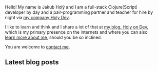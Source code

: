Hello! My name is Jakub Holý and I am a full-stack Clojure(Script) developer by day and a pair-programming partner and teacher for hire by night via [my company Holy Dev](holy-dev.html).

I like to learn and think and I share a lot of that at [my blog, Holy on Dev](https://blog.jakubholy.net/), which is my primary presence on the internets and where you can also [learn more about me](https://blog.jakubholy.net/me/), should you be so inclined.

You are welcome to [contact me](contact.html).

## Latest blog posts

<section id="blogposts">
    <template id="blogpost">
    <article class="blogpost-item">
        <h3></h3>
        <time></time>
        <p class="description"></p>
    </article>
    </template>
</section>

<script>
    async function renderLatestPosts() {
        if (typeof window.DOMParser != "undefined") {
            const xmlStr = await fetch('https://blog.jakubholy.net/feed.xml').then(r => r.text())
            const xml = (new window.DOMParser()).parseFromString(xmlStr, "text/xml");    
            const items = xml.getElementsByTagName('item');
            for (let i = 0;i < Math.min(3,items.length); i++) {
                // Get content
                const item = items.item(i);
                const description = item.querySelector('description').textContent;
                const link = item.querySelector('link').textContent;
                const pubDate = item.querySelector('pubDate').textContent.substr(0,16); // w/o time
                const title = item.querySelector('title').textContent;
                // Display
                const tpl = document.querySelector('#blogpost');
                tpl.content.querySelector('h3').textContent = title;
                const elmDescr = tpl.content.querySelector('.description');
                elmDescr.textContent = description + ' ';
                const elmLink = document.createElement('a');
                elmLink.href = link; elmLink.textContent = 'Continue reading...'
                elmDescr.appendChild(elmLink);
                tpl.content.querySelector('time').textContent = pubDate;
                const clone = document.importNode(tpl.content, true);
                document.querySelector('#blogposts').appendChild(clone);
            }

            const elmLink = document.createElement('a');
            elmLink.href = 'https://blog.jakubholy.net/'; 
            elmLink.textContent = `See all ${items.length} posts`
            document.querySelector('#blogposts').appendChild(elmLink);
        };
    }
    renderLatestPosts(); 
</script>
